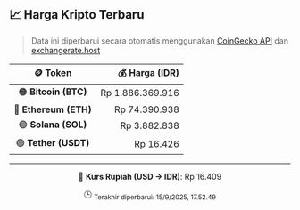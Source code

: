 

<!-- HARGA_KRIPTO -->
## 📈 Harga Kripto Terbaru

> Data ini diperbarui secara otomatis menggunakan [CoinGecko API](https://www.coingecko.com/) dan [exchangerate.host](https://exchangerate.host/)

<div align="center">

| 🪙 Token | 💰 Harga (IDR) |
|:------:|---------------:|
| 🟠 **Bitcoin (BTC)**   | Rp 1.886.369.916 |
| 🔵 **Ethereum (ETH)**  | Rp 74.390.938 |
| 🟣 **Solana (SOL)**    | Rp 3.882.838 |
| 🟢 **Tether (USDT)**   | Rp 16.426 |

---

💱 **Kurs Rupiah (USD → IDR)**: Rp 16.409

🕒 <sub>Terakhir diperbarui: 15/9/2025, 17.52.49</sub>

</div>
<!-- /HARGA_KRIPTO -->